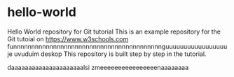 # hello-world
Hello World repository for Git tutorial
This is an example repository for the Git tutoial on https://www.w3schools.com
funnnnnnnnnnnnnnnnnnnnnnnnnnnnnnnnnnnnnnnnnguuuuuuuuuuuuuuuuuje uvuduim deskop
This repository is built step by step in the tutorial.

daaaaaaaaaaaaaaaaaaaaalsi zmeeeeeeeeeeeeeeeenaaaaaaaa 
